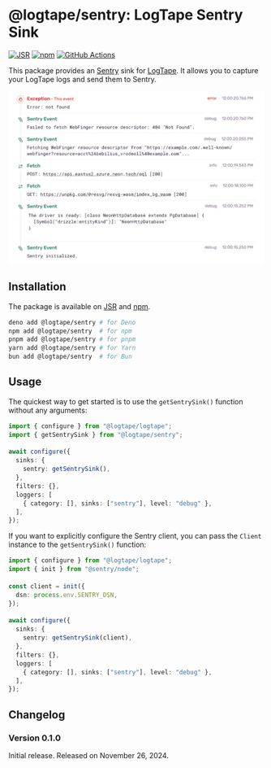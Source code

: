@logtape/sentry: LogTape Sentry Sink
====================================

[![JSR][JSR badge]][JSR]
[![npm][npm badge]][npm]
[![GitHub Actions][GitHub Actions badge]][GitHub Actions]

This package provides an [Sentry] sink for [LogTape]. It allows you to
capture your LogTape logs and send them to Sentry.

![LogTape messages show up in Sentry](./screenshot.png)

[JSR]: https://jsr.io/@logtape/sentry
[JSR badge]: https://jsr.io/badges/@logtape/sentry
[npm]: https://www.npmjs.com/package/@logtape/sentry
[npm badge]: https://img.shields.io/npm/v/@logtape/sentry?logo=npm
[GitHub Actions]: https://github.com/dahlia/logtape-sentry/actions/workflows/main.yaml
[GitHub Actions badge]: https://github.com/dahlia/logtape-sentry/actions/workflows/main.yaml/badge.svg
[Sentry]: https://sentry.io/
[LogTape]: https://logtape.org/


Installation
------------

The package is available on [JSR] and [npm].

~~~~ bash
deno add @logtape/sentry # for Deno
npm add @logtape/sentry  # for npm
pnpm add @logtape/sentry # for pnpm
yarn add @logtape/sentry # for Yarn
bun add @logtape/sentry  # for Bun
~~~~


Usage
-----

The quickest way to get started is to use the `getSentrySink()` function
without any arguments:

~~~~ typescript
import { configure } from "@logtape/logtape";
import { getSentrySink } from "@logtape/sentry";

await configure({
  sinks: {
    sentry: getSentrySink(),
  },
  filters: {},
  loggers: [
    { category: [], sinks: ["sentry"], level: "debug" },
  ],
});
~~~~

If you want to explicitly configure the Sentry client, you can pass the
`Client` instance to the `getSentrySink()` function:

~~~~ typescript
import { configure } from "@logtape/logtape";
import { init } from "@sentry/node";

const client = init({
  dsn: process.env.SENTRY_DSN,
});

await configure({
  sinks: {
    sentry: getSentrySink(client),
  },
  filters: {},
  loggers: [
    { category: [], sinks: ["sentry"], level: "debug" },
  ],
});
~~~~


Changelog
---------

### Version 0.1.0

Initial release.  Released on November 26, 2024.
